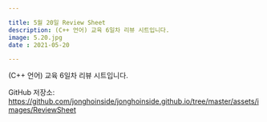 ```yaml
---

title: 5월 20일 Review Sheet
description: (C++ 언어) 교육 6일차 리뷰 시트입니다.
image: 5.20.jpg
date : 2021-05-20

---
```


(C++ 언어) 교육 6일차 리뷰 시트입니다.

GitHub 저장소: <https://github.com/jonghoinside/jonghoinside.github.io/tree/master/assets/images/ReviewSheet>

